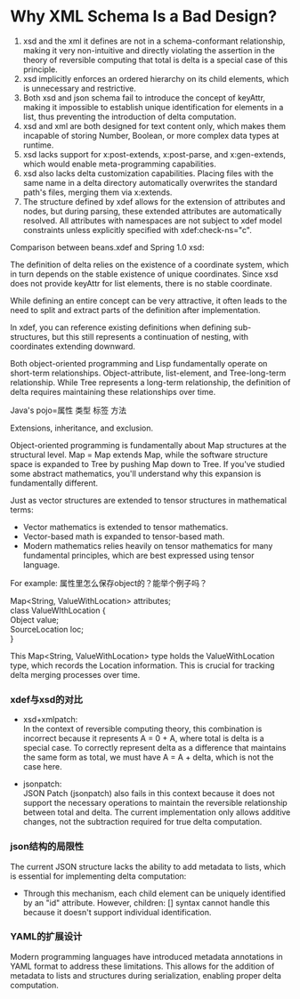 # Why XML Schema Is a Bad Design?

1. xsd and the xml it defines are not in a schema-conformant relationship, making it very non-intuitive and directly violating the assertion in the theory of reversible computing that total is delta is a special case of this principle.
2. xsd implicitly enforces an ordered hierarchy on its child elements, which is unnecessary and restrictive.
3. Both xsd and json schema fail to introduce the concept of keyAttr, making it impossible to establish unique identification for elements in a list, thus preventing the introduction of delta computation.
4. xsd and xml are both designed for text content only, which makes them incapable of storing Number, Boolean, or more complex data types at runtime.
5. xsd lacks support for x:post-extends, x:post-parse, and x:gen-extends, which would enable meta-programming capabilities.
6. xsd also lacks delta customization capabilities. Placing files with the same name in a delta directory automatically overwrites the standard path's files, merging them via x:extends.
7. The structure defined by xdef allows for the extension of attributes and nodes, but during parsing, these extended attributes are automatically resolved. All attributes with namespaces are not subject to xdef model constraints unless explicitly specified with xdef:check-ns="c".

Comparison between beans.xdef and Spring 1.0 xsd:

The definition of delta relies on the existence of a coordinate system, which in turn depends on the stable existence of unique coordinates. Since xsd does not provide keyAttr for list elements, there is no stable coordinate.

While defining an entire concept can be very attractive, it often leads to the need to split and extract parts of the definition after implementation.

In xdef, you can reference existing definitions when defining sub-structures, but this still represents a continuation of nesting, with coordinates extending downward.

Both object-oriented programming and Lisp fundamentally operate on short-term relationships. Object-attribute, list-element, and Tree-long-term relationship. While Tree represents a long-term relationship, the definition of delta requires maintaining these relationships over time.

Java's pojo=属性 类型 标签 方法

Extensions, inheritance, and exclusion.

Object-oriented programming is fundamentally about Map structures at the structural level. Map = Map extends Map<Map>, while the software structure space is expanded to Tree by pushing Map down to Tree. If you've studied some abstract mathematics, you'll understand why this expansion is fundamentally different.

Just as vector structures are extended to tensor structures in mathematical terms:
- Vector mathematics is extended to tensor mathematics.
- Vector-based math is expanded to tensor-based math.
- Modern mathematics relies heavily on tensor mathematics for many fundamental principles, which are best expressed using tensor language.

For example:
属性里怎么保存object的？能举个例子吗？

Map<String, ValueWithLocation> attributes;  
class ValueWIthLocation {  
    Object value;  
    SourceLocation loc;  
}  

This Map<String, ValueWithLocation> type holds the ValueWithLocation type, which records the Location information. This is crucial for tracking delta merging processes over time.

### xdef与xsd的对比

- xsd+xmlpatch:  
  In the context of reversible computing theory, this combination is incorrect because it represents A = 0 + A, where total is delta is a special case. To correctly represent delta as a difference that maintains the same form as total, we must have A = A + delta, which is not the case here.

- jsonpatch:  
  JSON Patch (jsonpatch) also fails in this context because it does not support the necessary operations to maintain the reversible relationship between total and delta. The current implementation only allows additive changes, not the subtraction required for true delta computation.

### json结构的局限性

The current JSON structure lacks the ability to add metadata to lists, which is essential for implementing delta computation:
- <children x:key-attr="id">  
  Through this mechanism, each child element can be uniquely identified by an "id" attribute. However, children: [] syntax cannot handle this because it doesn't support individual identification.

### YAML的扩展设计

Modern programming languages have introduced metadata annotations in YAML format to address these limitations. This allows for the addition of metadata to lists and structures during serialization, enabling proper delta computation.
